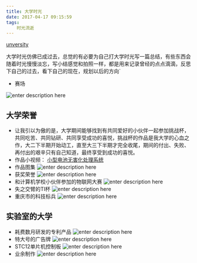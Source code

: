 ```yaml
---
title: 大学时光
date: 2017-04-17 09:15:59
tags:
	时光流逝
---
```


[unversity](http://oimqf80rv.bkt.clouddn.com/university.jpg)

大学时光仿佛已成过去，总觉的有必要为自己打大学时光写一篇总结，有些东西会随着时光慢慢淡忘，写小结感觉和拍照一样，都是用来记录曾经的点点滴滴，反思下自己的过去，看下自己的现在，规划以后的方向`

<!-- more -->

 - 赛场

![enter description here][1]

## 大学荣誉

 - 让我引以为傲的是，大学期间能够找到有共同爱好的小伙伴一起参加挑战杯，共同吃苦、共同钻研、共同享受成功的喜悦，挑战杯的作品是我大学的心血之作，大二下半期开始动工，直至大三下半期才完全收尾，期间的付出、失败、再付出的艰辛只有自己知道，最终享受到成功的喜悦。
 - 作品小视频： [小型电池无害化处理系统][2]
 - 作品图集
![enter description here][3]
 - 获奖荣誉
![enter description here][4]
 - 和计算机学校小伙伴参加的物联网大赛
![enter description here][5]
 - 失之交臂的TI杯
![enter description here][6]
 - 重庆市的科技标兵
![enter description here][7]

## 实验室的大学

 - 耗费数月研发的专利产品
![enter description here][8]
 - 特大号的广告牌
![enter description here][9]
 - STC12单片机控制板
![enter description here][10]
 - 业余制作
![enter description here][11]


  [1]: http://oimqf80rv.bkt.clouddn.com/1492395456795.jpg "大学时光 - 000.jpg"
  [2]: http://ojiqvr961.bkt.clouddn.com/001%20-%20%E5%B0%8F%E5%9E%8B%E7%94%B5%E6%B1%A0%E6%97%A0%E5%AE%B3%E5%8C%96%E5%A4%84%E7%90%86%E7%B3%BB%E7%BB%9F.flv
  [3]: http://oimqf80rv.bkt.clouddn.com/%E5%A4%A7%E5%AD%A6%E6%97%B6%E5%85%89%20-%20001.jpg "大学时光 - 001.jpg"
  [4]: http://oimqf80rv.bkt.clouddn.com/%E5%A4%A7%E5%AD%A6%E6%97%B6%E5%85%89%20-%20002.jpg "大学时光 - 002.jpg"
  [5]: http://oimqf80rv.bkt.clouddn.com/1492395209532.jpg "大学时光 - 003.jpg"
  [6]: http://oimqf80rv.bkt.clouddn.com/1492395209664.jpg "大学时光 - 004.jpg"
  [7]: http://oimqf80rv.bkt.clouddn.com/1492395458494.jpg "大学时光 - 005.jpg"
  [8]: http://oimqf80rv.bkt.clouddn.com/1492395209723.jpg "大学时光 - 006.jpg"
  [9]: http://oimqf80rv.bkt.clouddn.com/1492395209112.jpg "大学时光 - 007.jpg"
  [10]: http://oimqf80rv.bkt.clouddn.com/1492395315270.jpg "大学时光 - 008.jpg"
  [11]: http://oimqf80rv.bkt.clouddn.com/1492395209702.jpg "大学时光 - 009.jpg"
